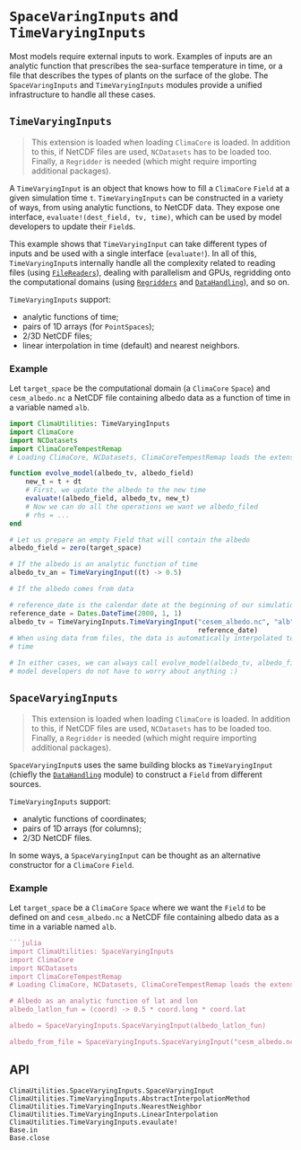 # `SpaceVaringInputs` and `TimeVaryingInputs`

Most models require external inputs to work. Examples of inputs are an analytic
function that prescribes the sea-surface temperature in time, or a file that
describes the types of plants on the surface of the globe. The
`SpaceVaringInputs` and `TimeVaryingInputs` modules provide a unified
infrastructure to handle all these cases.

## `TimeVaryingInputs`

> This extension is loaded when loading `ClimaCore` is loaded. In addition to
> this, if NetCDF files are used, `NCDatasets` has to be loaded too. Finally, a
> `Regridder` is needed (which might require importing additional packages).

A `TimeVaryingInput` is an object that knows how to fill a `ClimaCore` `Field`
at a given simulation time `t`. `TimeVaryingInputs` can be constructed in a
variety of ways, from using analytic functions, to NetCDF data. They expose one
interface, `evaluate!(dest_field, tv, time)`, which can be used by model
developers to update their `Field`s.

This example shows that `TimeVaryingInput` can take different types of inputs
and be used with a single interface (`evaluate!`). In all of this,
`TimeVaryingInput`s internally handle all the complexity related to reading
files (using [`FileReaders`](@ref)), dealing with parallelism and GPUs,
regridding onto the computational domains (using [`Regridders`](@ref) and
[`DataHandling`](@ref)), and so on.

`TimeVaryingInputs` support:
- analytic functions of time;
- pairs of 1D arrays (for `PointSpaces`);
- 2/3D NetCDF files;
- linear interpolation in time (default) and nearest neighbors.

### Example

Let `target_space` be the computational domain (a `ClimaCore` `Space`) and
`cesm_albedo.nc` a NetCDF file containing albedo data as a function of time in a
variable named `alb`.

```julia
import ClimaUtilities: TimeVaryingInputs
import ClimaCore
import NCDatasets
import ClimaCoreTempestRemap
# Loading ClimaCore, NCDatasets, ClimaCoreTempestRemap loads the extensions we need

function evolve_model(albedo_tv, albedo_field)
    new_t = t + dt
    # First, we update the albedo to the new time
    evaluate!(albedo_field, albedo_tv, new_t)
    # Now we can do all the operations we want we albedo_filed
    # rhs = ...
end

# Let us prepare an empty Field that will contain the albedo
albedo_field = zero(target_space)

# If the albedo is an analytic function of time
albedo_tv_an = TimeVaryingInput((t) -> 0.5)

# If the albedo comes from data

# reference_date is the calendar date at the beginning of our simulation
reference_date = Dates.DateTime(2000, 1, 1)
albedo_tv = TimeVaryingInputs.TimeVaryingInput("cesem_albedo.nc", "alb", target_space;
                                               reference_date)
# When using data from files, the data is automatically interpolated to the correct
# time

# In either cases, we can always call evolve_model(albedo_tv, albedo_field), so
# model developers do not have to worry about anything :)
```

## `SpaceVaryingInputs`

> This extension is loaded when loading `ClimaCore` is loaded. In addition to
> this, if NetCDF files are used, `NCDatasets` has to be loaded too. Finally, a
> `Regridder` is needed (which might require importing additional packages).

`SpaceVaryingInput`s uses the same building blocks as `TimeVaryingInput`
(chiefly the [`DataHandling`](@ref) module) to construct a `Field` from
different sources.

`TimeVaryingInputs` support:
- analytic functions of coordinates;
- pairs of 1D arrays (for columns);
- 2/3D NetCDF files.

In some ways, a `SpaceVaryingInput` can be thought as an alternative constructor
for a `ClimaCore` `Field`.

### Example

Let `target_space` be a `ClimaCore` `Space` where we want the `Field` to be
defined on and `cesm_albedo.nc` a NetCDF file containing albedo data as a time
in a variable named `alb`.

```julia
```julia
import ClimaUtilities: SpaceVaryingInputs
import ClimaCore
import NCDatasets
import ClimaCoreTempestRemap
# Loading ClimaCore, NCDatasets, ClimaCoreTempestRemap loads the extensions we need

# Albedo as an analytic function of lat and lon
albedo_latlon_fun = (coord) -> 0.5 * coord.long * coord.lat

albedo = SpaceVaryingInputs.SpaceVaryingInput(albedo_latlon_fun)

albedo_from_file = SpaceVaryingInputs.SpaceVaryingInput("cesm_albedo.nc", "alb", target_space)
```

## API

```@docs
ClimaUtilities.SpaceVaryingInputs.SpaceVaryingInput
ClimaUtilities.TimeVaryingInputs.AbstractInterpolationMethod
ClimaUtilities.TimeVaryingInputs.NearestNeighbor
ClimaUtilities.TimeVaryingInputs.LinearInterpolation
ClimaUtilities.TimeVaryingInputs.evaulate!
Base.in
Base.close
```

